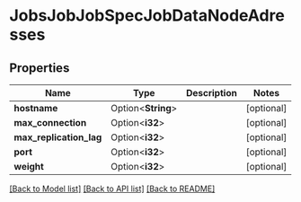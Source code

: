 # JobsJobJobSpecJobDataNodeAdresses

## Properties

Name | Type | Description | Notes
------------ | ------------- | ------------- | -------------
**hostname** | Option<**String**> |  | [optional]
**max_connection** | Option<**i32**> |  | [optional]
**max_replication_lag** | Option<**i32**> |  | [optional]
**port** | Option<**i32**> |  | [optional]
**weight** | Option<**i32**> |  | [optional]

[[Back to Model list]](../README.md#documentation-for-models) [[Back to API list]](../README.md#documentation-for-api-endpoints) [[Back to README]](../README.md)


